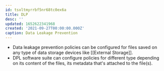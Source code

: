 ```yaml
---
id: tsxltmyrrbf5nr68tc0ex6a
title: DLP
desc: ''
updated: 1652622341968
created: '2021-09-27T00:00:00.000Z'
caption: Data Leakage Prevention
---
```



- Data leakage prevention policies can be configured for files saved on any type of data storage devices like [[External Storage]].
- DPL software suite can configure policies for different type depending on its content of the files, its metadata that's attached to the file(s).
